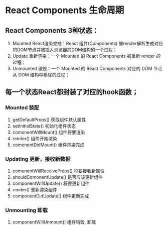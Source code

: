 # React Components 生命周期
## React Components 3种状态：
1. Mounted React渲染完成：React 组件(Components) 被render解析生成对应的DOM节点并被插入浏览器的DOM结构的一个过程；
2. Update 重新渲染：一个 Mounted 的 React Components 被重新 render 的过程；
3. Unmounted 销毁：一个 Mounted 的 React Components 对应的 DOM 节点 从 DOM 结构中移除的过程；
## 每一个状态React都封装了对应的hook函数；
### Mounted 装配
1. getDefaultProps() 获取组件默认属性
1. setInitialState() 初始化组件状态
2. comonentWillMount() 组件将要渲染
3. render() 组件开始渲染
4. comonentDidMount() 组件渲染完成
### Updating 更新，接收新数据
1. comonentWillReceiveProps() 将要接收新属性
2. shouldComonentUpdate() 是否应该更新组件
3. componentWillUpdate() 将要更新组件
4. render() 重新渲染组件
5. componentDidUpdate() 组件更新完成

### Unmounting 卸载
1. componentWillUnmount() 组件销毁, 卸载
